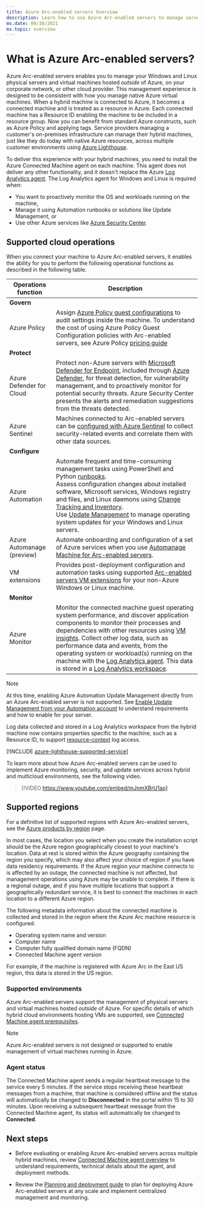 ```yaml
---
title: Azure Arc-enabled servers Overview
description: Learn how to use Azure Arc-enabled servers to manage servers hosted outside of Azure like an Azure resource.
ms.date: 09/30/2021
ms.topic: overview
---
```


# What is Azure Arc-enabled servers?

Azure Arc-enabled servers enables you to manage your Windows and Linux physical servers and virtual machines hosted *outside* of Azure, on your corporate network, or other cloud provider. This management experience is designed to be consistent with how you manage native Azure virtual machines. When a hybrid machine is connected to Azure, it becomes a connected machine and is treated as a resource in Azure. Each connected machine has a Resource ID enabling the machine to be included in a resource group. Now you can benefit from standard Azure constructs, such as Azure Policy and applying tags. Service providers managing a customer's on-premises infrastructure can manage their hybrid machines, just like they do today with native Azure resources, across multiple customer environments using [Azure Lighthouse](../../lighthouse/how-to/manage-hybrid-infrastructure-arc.md).

To deliver this experience with your hybrid machines, you need to install the Azure Connected Machine agent on each machine. This agent does not deliver any other functionality, and it doesn't replace the Azure [Log Analytics agent](../../azure-monitor/agents/log-analytics-agent.md). The Log Analytics agent for Windows and Linux is required when:

* You want to proactively monitor the OS and workloads running on the machine,
* Manage it using Automation runbooks or solutions like Update Management, or
* Use other Azure services like [Azure Security Center](../../security-center/security-center-introduction.md).

## Supported cloud operations 

When you connect your machine to Azure Arc-enabled servers, it enables the ability for you to perform the following operational functions as described in the following table.

|Operations function |Description | 
|--------------------|------------|
|**Govern** ||
| Azure Policy |Assign [Azure Policy guest configurations](../../governance/policy/concepts/guest-configuration.md) to audit settings inside the machine. To understand the cost of using Azure Policy Guest Configuration policies with Arc-enabled servers, see Azure Policy [pricing guide](https://azure.microsoft.com/pricing/details/azure-policy/)|
|**Protect** ||
| Azure Defender for Cloud | Protect non-Azure servers with [Microsoft Defender for Endpoint](/microsoft-365/security/defender-endpoint), included through [Azure Defender](../../security-center/defender-for-servers-introduction.md), for threat detection, for vulnerability management, and to proactively monitor for potential security threats. Azure Security Center presents the alerts and remediation suggestions from the threats detected. |
| Azure Sentinel | Machines connected to Arc-enabled servers can be [configured with Azure Sentinel](scenario-onboard-azure-sentinel.md) to collect security-related events and correlate them with other data sources. |
|**Configure** ||
| Azure Automation |Automate frequent and time-consuming management tasks using PowerShell and Python [runbooks](../../automation/automation-runbook-execution.md).<br> Assess configuration changes about installed software, Microsoft services, Windows registry and files, and Linux daemons using [Change Tracking and Inventory](../../automation/change-tracking/overview.md).<br> Use [Update Management](../../automation/update-management/overview.md) to manage operating system updates for your Windows and Linux servers. |
| Azure Automanage (preview) | Automate onboarding and configuration of a set of Azure services when you use [Automanage Machine for Arc-enabled servers](../../automanage/automanage-arc.md). |
| VM extensions | Provides post-deployment configuration and automation tasks using supported [Arc-enabled servers VM extensions](manage-vm-extensions.md) for your non-Azure Windows or Linux machine. |
|**Monitor**|
| Azure Monitor | Monitor the connected machine guest operating system performance, and discover application components to monitor their processes and dependencies with other resources using [VM insights](../../azure-monitor/vm/vminsights-overview.md). Collect other log data, such as performance data and events, from the operating system or workload(s) running on the machine with the [Log Analytics agent](../../azure-monitor/agents/agents-overview.md#log-analytics-agent). This data is stored in a [Log Analytics workspace](../../azure-monitor/logs/design-logs-deployment.md). |

> [!NOTE]
> At this time, enabling Azure Automation Update Management directly from an Azure Arc-enabled server is not supported. See [Enable Update Management from your Automation account](../../automation/update-management/enable-from-automation-account.md) to understand requirements and how to enable for your server.

Log data collected and stored in a Log Analytics workspace from the hybrid machine now contains properties specific to the machine, such as a Resource ID, to support [resource-context](../../azure-monitor/logs/design-logs-deployment.md#access-mode) log access.

[!INCLUDE [azure-lighthouse-supported-service](../../../includes/azure-lighthouse-supported-service.md)]

To learn more about how Azure Arc-enabled servers can be used to implement Azure monitoring, security, and update services across hybrid and multicloud environments, see the following video.

> [!VIDEO https://www.youtube.com/embed/mJnmXBrU1ao]

## Supported regions

For a definitive list of supported regions with Azure Arc-enabled servers, see the [Azure products by region](https://azure.microsoft.com/global-infrastructure/services/?products=azure-arc) page.

In most cases, the location you select when you create the installation script should be the Azure region geographically closest to your machine's location. Data at rest is stored within the Azure geography containing the region you specify, which may also affect your choice of region if you have data residency requirements. If the Azure region your machine connects to is affected by an outage, the connected machine is not affected, but management operations using Azure may be unable to complete. If there is a regional outage, and if you have multiple locations that support a geographically redundant service, it is best to connect the machines in each location to a different Azure region.

The following metadata information about the connected machine is collected and stored in the region where the Azure Arc machine resource is configured:

- Operating system name and version
- Computer name
- Computer fully qualified domain name (FQDN)
- Connected Machine agent version

For example, if the machine is registered with Azure Arc in the East US region, this data is stored in the US region.

### Supported environments

Azure Arc-enabled servers support the management of physical servers and virtual machines hosted *outside* of Azure. For specific details of which hybrid cloud environments hosting VMs are supported, see [Connected Machine agent prerequisites](agent-overview.md#supported-environments).

> [!NOTE]
> Azure Arc-enabled servers is not designed or supported to enable management of virtual machines running in Azure.

### Agent status

The Connected Machine agent sends a regular heartbeat message to the service every 5 minutes. If the service stops receiving these heartbeat messages from a machine, that machine is considered offline and the status will automatically be changed to **Disconnected** in the portal within 15 to 30 minutes. Upon receiving a subsequent heartbeat message from the Connected Machine agent, its status will automatically be changed to **Connected**.

## Next steps

* Before evaluating or enabling Azure Arc-enabled servers across multiple hybrid machines, review [Connected Machine agent overview](agent-overview.md) to understand requirements, technical details about the agent, and deployment methods.

* Review the [Planning and deployment guide](plan-at-scale-deployment.md) to plan for deploying Azure Arc-enabled servers at any scale and implement centralized management and monitoring.
